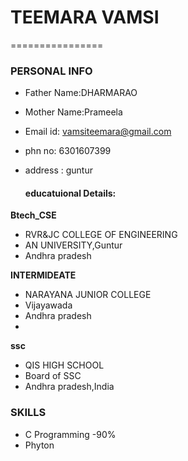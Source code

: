 # TEEMARA VAMSI 
================
### PERSONAL INFO
- Father Name:DHARMARAO
- Mother Name:Prameela
- Email id: vamsiteemara@gmail.com
- phn no: 6301607399
- address : guntur
  
  #### educatuional Details:
 
 **Btech_CSE**
 - RVR&JC COLLEGE OF ENGINEERING
 - AN UNIVERSITY,Guntur
 - Andhra pradesh
 
 **INTERMIDEATE**
 - NARAYANA JUNIOR COLLEGE
 - Vijayawada
 - Andhra pradesh
 -
 **ssc**
 - QIS HIGH SCHOOL
 - Board of SSC
 - Andhra pradesh,India

### SKILLS
- C Programming -90%
- Phyton 
